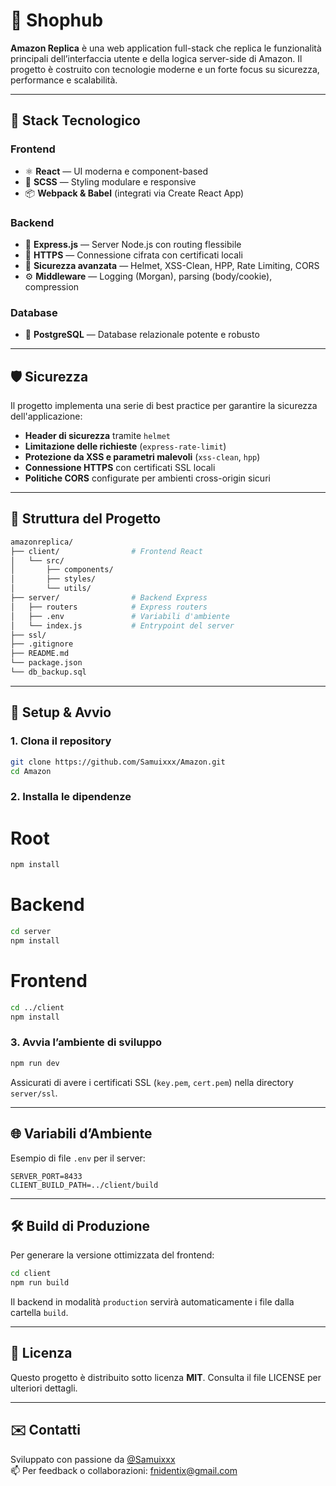 # 🛒 Shophub

**Amazon Replica** è una web application full-stack che replica le funzionalità principali dell’interfaccia utente e della logica server-side di Amazon. Il progetto è costruito con tecnologie moderne e un forte focus su sicurezza, performance e scalabilità.

---

## 🚀 Stack Tecnologico

### Frontend
- ⚛️ **React** — UI moderna e component-based
- 🎨 **SCSS** — Styling modulare e responsive
- 📦 **Webpack & Babel** (integrati via Create React App)

### Backend
- 🧠 **Express.js** — Server Node.js con routing flessibile
- 📄 **HTTPS** — Connessione cifrata con certificati locali
- 🔐 **Sicurezza avanzata** — Helmet, XSS-Clean, HPP, Rate Limiting, CORS
- ⚙️ **Middleware** — Logging (Morgan), parsing (body/cookie), compression

### Database
- 🐘 **PostgreSQL** — Database relazionale potente e robusto

---

## 🛡️ Sicurezza

Il progetto implementa una serie di best practice per garantire la sicurezza dell'applicazione:
- **Header di sicurezza** tramite `helmet`
- **Limitazione delle richieste** (`express-rate-limit`)
- **Protezione da XSS e parametri malevoli** (`xss-clean`, `hpp`)
- **Connessione HTTPS** con certificati SSL locali
- **Politiche CORS** configurate per ambienti cross-origin sicuri

---

## 📁 Struttura del Progetto

```bash
amazonreplica/
├── client/                # Frontend React
│   └── src/
│       ├── components/
│       ├── styles/
│       └── utils/
├── server/                # Backend Express
│   ├── routers            # Express routers
│   ├── .env               # Variabili d'ambiente
│   └── index.js           # Entrypoint del server
├── ssl/ 
├── .gitignore
├── README.md
└── package.json
└── db_backup.sql
```
---

## 🔧 Setup & Avvio

### 1. Clona il repository

```bash
git clone https://github.com/Samuixxx/Amazon.git
cd Amazon
```

### 2. Installa le dipendenze
# Root
```bash
npm install
```

# Backend

```bash
cd server
npm install
```

# Frontend

```bash
cd ../client
npm install
```

### 3. Avvia l’ambiente di sviluppo

```bash
npm run dev
```

Assicurati di avere i certificati SSL (`key.pem`, `cert.pem`) nella directory `server/ssl`.

---

## 🌐 Variabili d’Ambiente

Esempio di file `.env` per il server:

```.env
SERVER_PORT=8433
CLIENT_BUILD_PATH=../client/build
```

---

## 🛠️ Build di Produzione

Per generare la versione ottimizzata del frontend:

```bash
cd client
npm run build
```

Il backend in modalità `production` servirà automaticamente i file dalla cartella `build`.

---

## 📜 Licenza

Questo progetto è distribuito sotto licenza **MIT**. Consulta il file LICENSE per ulteriori dettagli.

---

## ✉️ Contatti

Sviluppato con passione da [@Samuixxx](https://github.com/Samuixxx)  
📫 Per feedback o collaborazioni: fnidentix@gmail.com

